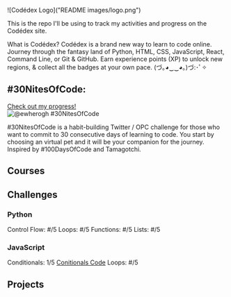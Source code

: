 ![Codédex Logo]("README images/logo.png")

This is the repo I'll be using to track my activities and progress on the Codédex site.


What is Codédex?
Codédex is a brand new way to learn to code online. Journey through the fantasy land of Python, HTML, CSS, JavaScript, React, Command Line, or Git & GitHub. Earn experience points (XP) to unlock new regions, & collect all the badges at your own pace.
(づ｡◕‿‿◕｡)づ:･ﾟ✧


## #30NitesOfCode:
  [Check out my progress!](https://www.codedex.io/@ewherogh/30-nites-of-code)  
  ![@ewherogh #30NitesOfCode](https://www.codedex.io/api/petStatus?user=ewherogh)

  #30NitesOfCode is a habit-building Twitter / OPC challenge for those who want to commit to 30 consecutive days of learning to code. You start by choosing an virtual pet and it will be your companion for the journey.
  Inspired by #100DaysOfCode and Tamagotchi.


## Courses


## Challenges
### Python
Control Flow: #/5
Loops: #/5
Functions: #/5
Lists: #/5


### JavaScript
Conditionals: 1/5
    [Conitionals Code](/Codédex/Challenges/JavaScript/Conditionals)
Loops: #/5

## Projects